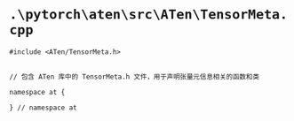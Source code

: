 # `.\pytorch\aten\src\ATen\TensorMeta.cpp`

```
#include <ATen/TensorMeta.h>


// 包含 ATen 库中的 TensorMeta.h 文件，用于声明张量元信息相关的函数和类

namespace at {

} // namespace at
```